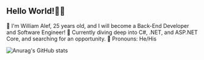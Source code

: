 ## Hello World!👋👋

🌱 I'm William Alef, 25 years old, and I will become a Back-End Developer and Software Engineer!
🔭 Currently diving deep into C#, .NET, and ASP.NET Core, and searching for an opportunity.
🔭 Pronouns: He/His

![Anurag's GitHub stats](https://github-readme-stats.vercel.app/api?username=William-Alef&show_icons=true&theme=nightowl )
